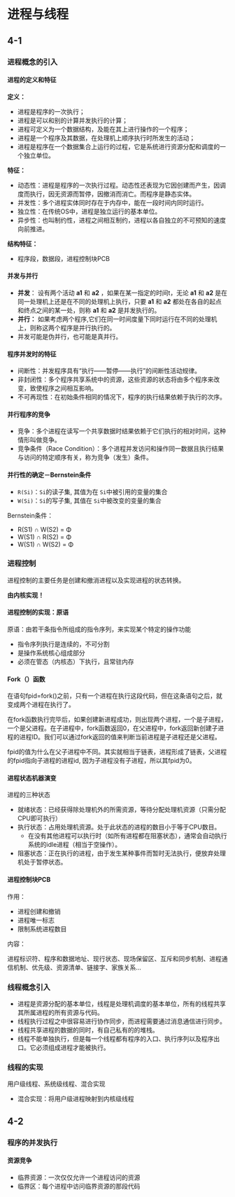 # 进程与线程

## 4-1

### 进程概念的引入

#### 进程的定义和特征

**定义：**

* 进程是程序的一次执行；
* 进程是可以和别的计算并发执行的计算；
* 进程可定义为一个数据结构，及能在其上进行操作的一个程序；
* 进程是一个程序及其数据，在处理机上顺序执行时所发生的活动；
* 进程是程序在一个数据集合上运行的过程，它是系统进行资源分配和调度的一个独立单位。

**特征：**

* 动态性：进程是程序的一次执行过程。动态性还表现为它因创建而产生，因调度而执行，因无资源而暂停，因撤消而消亡。而程序是静态实体。
* 并发性：多个进程实体同时存在于内存中，能在一段时间内同时运行。
* 独立性：在传统OS中，进程是独立运行的基本单位。
* 异步性：也叫制约性，进程之间相互制约，进程以各自独立的不可预知的速度向前推进。

**结构特征：**

* 程序段，数据段，进程控制块PCB

#### 并发与并行

* **并发**： 设有两个活动 **a1** 和 **a2** ，如果在某一指定的时间t，无论 **a1** 和 **a2** 是在同一处理机上还是在不同的处理机上执行，只要 **a1** 和 **a2** 都处在各自的起点和终点之间的某一处，则称 **a1** 和 **a2** 是并发执行的。
* **并行：** 如果考虑两个程序,它们在同一时间度量下同时运行在不同的处理机上，则称这两个程序是并行执行的。
* 并发可能是伪并行，也可能是真并行。

#### 程序并发时的特征

* 间断性：并发程序具有“执行——暂停——执行”的间断性活动规律。
* 非封闭性：多个程序共享系统中的资源，这些资源的状态将由多个程序来改变，致使程序之间相互影响。
* 不可再现性：在初始条件相同的情况下，程序的执行结果依赖于执行的次序。

#### 并行程序的竞争

* 竞争：多个进程在读写一个共享数据时结果依赖于它们执行的相对时间，这种情形叫做竞争。
* 竞争条件（Race Condition）：多个进程并发访问和操作同一数据且执行结果与访问的特定顺序有关，称为竞争（发生）条件。

#### 并行性的确定－Bernstein条件

* `R(Si)`：`Si`的读子集, 其值为在 `Si`中被引用的变量的集合
* `W(Si)`：`Si`的写子集, 其值在 `Si`中被改变的变量的集合

Bernstein条件：

* R(S1) ∩ W(S2) = Φ
* W(S1) ∩ R(S2) = Φ
* W(S1) ∩ W(S2) = Φ

### 进程控制

进程控制的主要任务是创建和撤消进程以及实现进程的状态转换。

**由内核实现！**

#### 进程控制的实现：原语

原语：由若干条指令所组成的指令序列，来实现某个特定的操作功能

* 指令序列执行是连续的，不可分割
* 是操作系统核心组成部分
* 必须在管态（内核态）下执行，且常驻内存

#### Fork（）函数

在语句fpid=fork()之前，只有一个进程在执行这段代码，但在这条语句之后，就变成两个进程在执行了。

在fork函数执行完毕后，如果创建新进程成功，则出现两个进程，一个是子进程，一个是父进程。在子进程中，fork函数返回0，在父进程中，fork返回新创建子进程的进程ID。我们可以通过fork返回的值来判断当前进程是子进程还是父进程。

fpid的值为什么在父子进程中不同。其实就相当于链表，进程形成了链表，父进程的fpid指向子进程的进程id, 因为子进程没有子进程，所以其fpid为0。

#### 进程状态机器演变

进程的三种状态

* 就绪状态：已经获得除处理机外的所需资源，等待分配处理机资源（只需分配CPU即可执行）
* 执行状态：占用处理机资源。处于此状态的进程的数目小于等于CPU数目。
  * 在没有其他进程可以执行时（如所有进程都在阻塞状态），通常会自动执行系统的idle进程（相当于空操作）。
* 阻塞状态：正在执行的进程，由于发生某种事件而暂时无法执行，便放弃处理机处于暂停状态。

#### 进程控制块PCB

作用：

* 进程创建和撤销
* 进程唯一标志
* 限制系统进程数目

内容：

进程标识符、程序和数据地址、现行状态、现场保留区、互斥和同步机制、进程通信机制、优先级、资源清单、链接字、家族关系...

### 线程概念引入

* 进程是资源分配的基本单位，线程是处理机调度的基本单位，所有的线程共享其所属进程的所有资源与代码。
* 线程执行过程之中很容易进行协作同步，而进程需要通过消息通信进行同步。
* 线程共享进程的数据的同时，有自己私有的的堆栈。
* 线程不能单独执行，但是每一个线程都有程序的入口、执行序列以及程序出口。它必须组成进程才能被执行。

### 线程的实现

用户级线程、系统级线程、混合实现

* 混合实现：将用户级进程映射到内核级线程

## 4-2

### 程序的并发执行

#### 资源竞争

* 临界资源：一次仅仅允许一个进程访问的资源
* 临界区：每个进程中访问临界资源的那段代码

